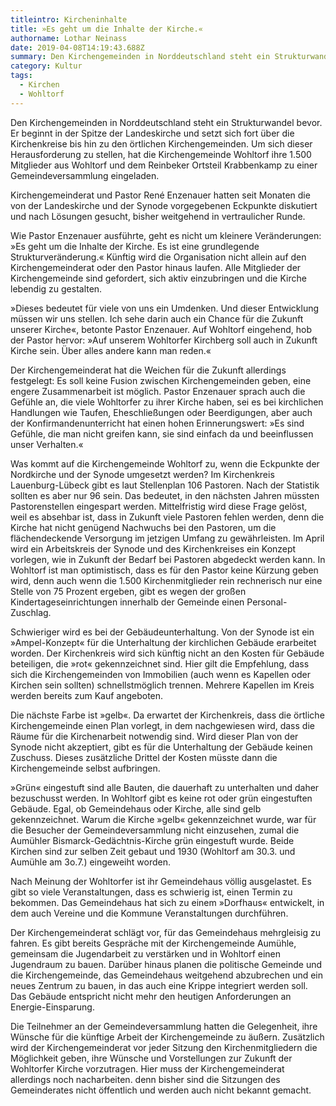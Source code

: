 ```yaml
---
titleintro: Kircheninhalte
title: »Es geht um die Inhalte der Kirche.«
authorname: Lothar Neinass
date: 2019-04-08T14:19:43.688Z
summary: Den Kirchengemeinden in Norddeutschland steht ein Strukturwandel bevor.
category: Kultur
tags:
  - Kirchen
  - Wohltorf
---
```

Den Kirchengemeinden in Norddeutschland steht ein Strukturwandel bevor. Er beginnt  in der Spitze der Landeskirche und setzt sich fort über die Kirchenkreise bis hin zu den örtlichen Kirchengemeinden. Um sich dieser Herausforderung zu stellen, hat die Kirchengemeinde Wohltorf ihre 1.500 Mitglieder aus Wohltorf und dem Reinbeker Ortsteil Krabbenkamp zu einer Gemeindeversammlung eingeladen.

Kirchengemeinderat und Pastor René Enzenauer hatten seit Monaten die von der Landeskirche und der Synode vorgegebenen Eckpunkte diskutiert und nach Lösungen gesucht, bisher weitgehend in vertraulicher Runde. 

Wie Pastor Enzenauer ausführte, geht es nicht um kleinere Veränderungen: »Es geht um die Inhalte der Kirche. Es ist eine grundlegende Strukturveränderung.« Künftig wird die Organisation nicht allein auf den Kirchengemeinderat oder den Pastor hinaus laufen. Alle Mitglieder der Kirchengemeinde sind gefordert, sich aktiv einzubringen und die Kirche lebendig zu gestalten.

»Dieses bedeutet für  viele von uns ein Umdenken. Und dieser Entwicklung müssen wir uns stellen. Ich sehe darin auch ein Chance für die Zukunft unserer Kirche«, betonte Pastor Enzenauer. Auf Wohltorf eingehend, hob der Pastor hervor: »Auf unserem Wohltorfer Kirchberg soll auch in Zukunft Kirche sein. Über alles andere kann man reden.« 

Der Kirchengemeinderat hat die Weichen für die Zukunft allerdings festgelegt: Es soll keine Fusion zwischen Kirchengemeinden geben,  eine engere Zusammenarbeit ist möglich. Pastor Enzenauer sprach auch die Gefühle an, die viele Wohltorfer zu ihrer Kirche haben,  sei es bei kirchlichen Handlungen wie Taufen, Eheschließungen oder Beerdigungen, aber auch der Konfirmandenunterricht hat einen hohen Erinnerungswert: »Es sind Gefühle, die man nicht greifen kann, sie sind einfach da und beeinflussen unser Verhalten.«

Was kommt auf die Kirchengemeinde Wohltorf zu, wenn die Eckpunkte der Nordkirche und der Synode umgesetzt werden? Im Kirchenkreis Lauenburg-Lübeck gibt es laut Stellenplan 106 Pastoren. Nach der Statistik sollten es aber nur 96 sein. Das bedeutet, in den nächsten Jahren müssten Pastorenstellen eingespart werden. Mittelfristig wird diese Frage gelöst, weil es absehbar ist, dass in Zukunft viele Pastoren  fehlen werden, denn die Kirche hat nicht genügend Nachwuchs bei den Pastoren, um die flächendeckende Versorgung im jetzigen Umfang zu gewährleisten. Im April wird ein Arbeitskreis der Synode und des Kirchenkreises ein Konzept vorlegen, wie in Zukunft der Bedarf bei Pastoren abgedeckt werden kann.
In Wohltorf ist man optimistisch, dass es für den Pastor keine Kürzung geben wird, denn auch wenn die 1.500 Kirchenmitglieder rein rechnerisch nur eine Stelle von 75 Prozent ergeben, gibt es wegen der großen Kindertageseinrichtungen innerhalb der Gemeinde einen Personal-Zuschlag.

Schwieriger wird es bei der Gebäudeunterhaltung. Von der Synode ist ein »Ampel-Konzept« für die Unterhaltung der kirchlichen Gebäude erarbeitet worden. Der Kirchenkreis wird sich künftig nicht an den Kosten für  Gebäude beteiligen, die »rot« gekennzeichnet sind. Hier gilt die Empfehlung, dass sich die Kirchengemeinden von  Immobilien (auch wenn es Kapellen oder Kirchen sein sollten) schnellstmöglich trennen. Mehrere Kapellen im Kreis werden bereits zum Kauf angeboten.

Die nächste Farbe ist »gelb«. Da erwartet der Kirchenkreis, dass  die örtliche Kirchengemeinde einen Plan vorlegt, in dem nachgewiesen wird, dass die Räume für die Kirchenarbeit notwendig sind. Wird dieser Plan von der Synode nicht akzeptiert, gibt es für die Unterhaltung der Gebäude keinen Zuschuss. Dieses zusätzliche Drittel der Kosten müsste dann die Kirchengemeinde selbst aufbringen.  

»Grün« eingestuft sind alle Bauten, die dauerhaft zu unterhalten und daher bezuschusst werden. 
In Wohltorf gibt es keine rot oder grün eingestuften Gebäude. Egal, ob Gemeindehaus oder Kirche, alle sind gelb gekennzeichnet. Warum die Kirche »gelb« gekennzeichnet wurde, war für die Besucher der Gemeindeversammlung nicht einzusehen, zumal die Aumühler Bismarck-Gedächtnis-Kirche grün eingestuft wurde. Beide Kirchen sind zur selben Zeit gebaut und 1930 (Wohltorf am 30.3. und Aumühle am 3o.7.) eingeweiht worden.

Nach Meinung der Wohltorfer ist ihr Gemeindehaus völlig ausgelastet. Es gibt so viele Veranstaltungen, dass es schwierig ist, einen Termin zu bekommen. Das Gemeindehaus hat sich zu einem »Dorfhaus« entwickelt, in dem auch Vereine und die Kommune Veranstaltungen durchführen.

Der Kirchengemeinderat schlägt vor, für das Gemeindehaus mehrgleisig zu fahren. Es gibt bereits Gespräche mit der Kirchengemeinde Aumühle, gemeinsam die Jugendarbeit zu verstärken und in Wohltorf einen Jugendraum zu bauen. Darüber hinaus planen die politische Gemeinde und die Kirchengemeinde, das Gemeindehaus weitgehend abzubrechen und ein neues Zentrum zu bauen, in das auch eine Krippe integriert werden soll. Das Gebäude entspricht nicht mehr den heutigen Anforderungen an Energie-Einsparung.

Die Teilnehmer an der Gemeindeversammlung hatten die Gelegenheit, ihre Wünsche für die künftige Arbeit der Kirchengemeinde zu äußern. Zusätzlich wird der Kirchengemeinderat vor jeder Sitzung den Kirchenmitgliedern die Möglichkeit geben, ihre Wünsche und Vorstellungen zur Zukunft der Wohltorfer Kirche vorzutragen. Hier muss der Kirchengemeinderat allerdings noch nacharbeiten. denn bisher sind die Sitzungen des Gemeinderates nicht öffentlich und werden auch nicht bekannt gemacht.
